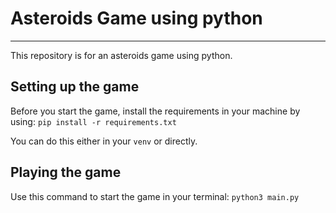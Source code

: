 # Asteroids Game using python

---

This repository is for an asteroids game using python.

## Setting up the game

Before you start the game, install the requirements in your machine by using:
`pip install -r requirements.txt`

You can do this either in your `venv` or directly.

## Playing the game

Use this command to start the game in your terminal:
`python3 main.py`
